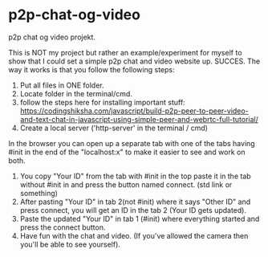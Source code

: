# p2p-chat-og-video
p2p chat og video projekt.

This is NOT my project but rather an example/experiment for myself to show that I could set a simple p2p chat and video website up. SUCCES.
The way it works is that you follow the following steps:
1. Put all files in ONE folder.
2. Locate folder in the terminal/cmd.
3. follow the steps here for installing important stuff: https://codingshiksha.com/javascript/build-p2p-peer-to-peer-video-and-text-chat-in-javascript-using-simple-peer-and-webrtc-full-tutorial/
4. Create a local server ('http-server' in the terminal / cmd)

In the browser you can open up a separate tab with one of the tabs having #init in the end of the "localhost:x" to make it easier to see and work on both.
1. You copy "Your ID" from the tab with #init in the top paste it in the tab without #init in and press the button named connect. (std link or something)
2. After pasting "Your ID" in tab 2(not #init) where it says "Other ID" and press connect, you will get an ID in the tab 2 (Your ID gets updated).
3. Paste the updated "Your ID" in tab 1 (#init) where everything started and press the connect button.
4. Have fun with the chat and video. (If you've allowed the camera then you'll be able to see yourself).
